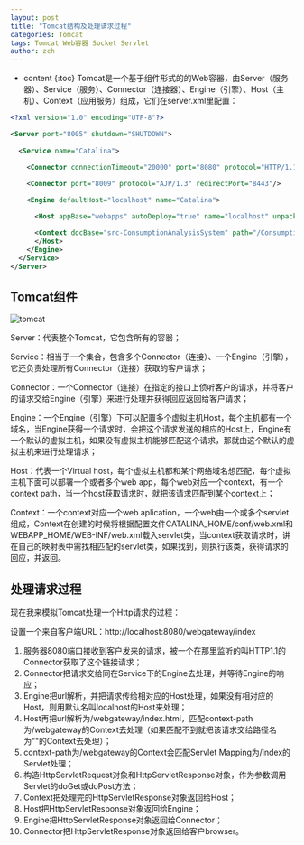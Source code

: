 ```yaml
---
layout: post
title: "Tomcat结构及处理请求过程"
categories: Tomcat
tags: Tomcat Web容器 Socket Servlet
author: zch
---
```


* content
{:toc}
Tomcat是一个基于组件形式的的Web容器，由Server（服务器）、Service（服务）、Connector（连接器）、Engine（引擎）、Host（主机）、Context（应用服务）组成，它们在server.xml里配置：





```xml
<?xml version="1.0" encoding="UTF-8"?>

<Server port="8005" shutdown="SHUTDOWN">
 
  <Service name="Catalina">

    <Connector connectionTimeout="20000" port="8080" protocol="HTTP/1.1" redirectPort="8443" URIEncoding="UTF-8"/>
    
    <Connector port="8009" protocol="AJP/1.3" redirectPort="8443"/>

    <Engine defaultHost="localhost" name="Catalina">

      <Host appBase="webapps" autoDeploy="true" name="localhost" unpackWARs="true">

      <Context docBase="src-ConsumptionAnalysisSystem" path="/ConsumptionAnalysisSystem" reloadable="true" source="org.eclipse.jst.jee.server:src-ConsumptionAnalysisSystem"/>
	  </Host>
    </Engine>
  </Service>
</Server>
```



## Tomcat组件

![tomcat](https://gitee.com/objcoding/md-picture/raw/master/img/tomcat2.png)

Server：代表整个Tomcat，它包含所有的容器；

Service：相当于一个集合，包含多个Connector（连接）、一个Engine（引擎），它还负责处理所有Connector（连接）获取的客户请求；

Connector：一个Connector（连接）在指定的接口上侦听客户的请求，并将客户的请求交给Engine（引擎）来进行处理并获得回应返回给客户请求；

Engine：一个Engine（引擎）下可以配置多个虚拟主机Host，每个主机都有一个域名，当Engine获得一个请求时，会把这个请求发送的相应的Host上，Engine有一个默认的虚拟主机，如果没有虚拟主机能够匹配这个请求，那就由这个默认的虚拟主机来进行处理请求；

Host：代表一个Virtual  host，每个虚拟主机都和某个网络域名想匹配，每个虚拟主机下面可以部署一个或者多个web app，每个web对应一个context，有一个context path，当一个host获取请求时，就把该请求匹配到某个context上；

Context：一个context对应一个web aplication，一个web由一个或多个servlet组成，Context在创建的时候将根据配置文件CATALINA_HOME/conf/web.xml和WEBAPP_HOME/WEB-INF/web.xml载入servlet类，当context获取请求时，讲在自己的映射表中需找相匹配的servlet类，如果找到，则执行该类，获得请求的回应，并返回。



## 处理请求过程

现在我来模拟Tomcat处理一个Http请求的过程：

设置一个来自客户端URL：http://localhost:8080/webgateway/index

1. 服务器8080端口接收到客户发来的请求，被一个在那里监听的叫HTTP1.1的Connector获取了这个链接请求；
2. Connector把请求交给同在Service下的Engine去处理，并等待Engine的响应；
3. Engine把url解析，并把请求传给相对应的Host处理，如果没有相对应的Host，则用默认名叫localhost的Host来处理；
4. Host再把url解析为/webgateway/index.html，匹配context-path为/webgateway的Context去处理（如果匹配不到就把该请求交给路径名为”"的Context去处理）；
5. context-path为/webgateway的Context会匹配Servlet Mapping为/index的Servlet处理；
6. 构造HttpServletRequest对象和HttpServletResponse对象，作为参数调用Servlet的doGet或doPost方法；
7. Context把处理完的HttpServletResponse对象返回给Host；
8. Host把HttpServletResponse对象返回给Engine；
9. Engine把HttpServletResponse对象返回给Connector；
10. Connector把HttpServletResponse对象返回给客户browser。

